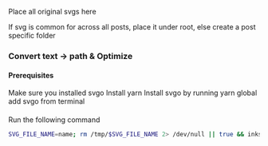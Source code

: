 Place all original svgs here

If svg is common for across all posts, place it under root, else create a post specific folder

### Convert text -> path & Optimize

#### Prerequisites

Make sure you installed svgo
Install yarn
Install svgo by running yarn global add svgo from terminal

####

Run the following command

```sh
SVG_FILE_NAME=name; rm /tmp/$SVG_FILE_NAME 2> /dev/null || true && inkscape --export-text-to-path --export-plain-svg=/tmp/$SVG_FILE_NAME $SVG_FILE_NAME --without-gui && svgo --multipass --disable={cleanupIDs,removeNonInheritableGroupAttrs} -i /tmp/$SVG_FILE_NAME -o "${SVG_FILE_NAME%%.*}-optimized.${SVG_FILE_NAME##*.}"
```
